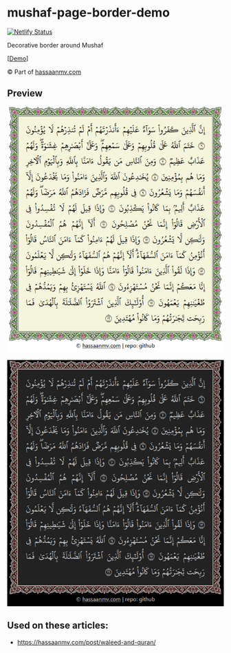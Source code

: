 # mushaf-page-border-demo

[![Netlify Status](https://api.netlify.com/api/v1/badges/7e19c178-261b-40ed-ae83-333b6ad052ca/deploy-status)](https://app.netlify.com/sites/mushaf-page-border-demo/deploys)

Decorative border around Mushaf

\[[Demo](https://mushaf-page-border-demo.netlify.app/)\]

&copy; Part of [hassaanmv.com](https://hassaanmv.com)

## Preview

![preview-light](image/preview-light.png)

![preview-dark](image/preview-dark.png)

## Used on these articles:

- https://hassaanmv.com/post/waleed-and-quran/
